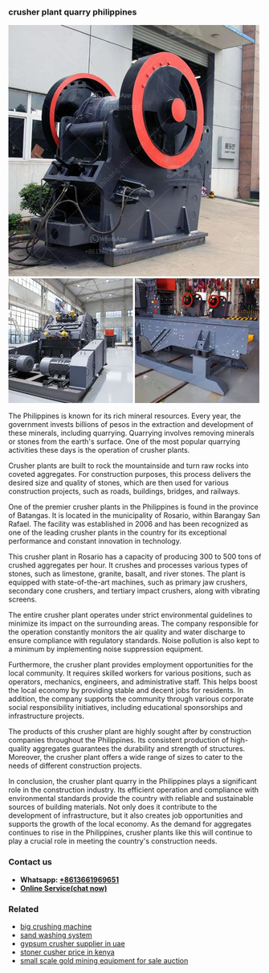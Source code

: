 <h3>crusher plant quarry philippines</h3><img src='1706755686.jpg' alt=''><p>The Philippines is known for its rich mineral resources. Every year, the government invests billions of pesos in the extraction and development of these minerals, including quarrying. Quarrying involves removing minerals or stones from the earth's surface. One of the most popular quarrying activities these days is the operation of crusher plants.</p><p>Crusher plants are built to rock the mountainside and turn raw rocks into coveted aggregates. For construction purposes, this process delivers the desired size and quality of stones, which are then used for various construction projects, such as roads, buildings, bridges, and railways.</p><p>One of the premier crusher plants in the Philippines is found in the province of Batangas. It is located in the municipality of Rosario, within Barangay San Rafael. The facility was established in 2006 and has been recognized as one of the leading crusher plants in the country for its exceptional performance and constant innovation in technology.</p><p>This crusher plant in Rosario has a capacity of producing 300 to 500 tons of crushed aggregates per hour. It crushes and processes various types of stones, such as limestone, granite, basalt, and river stones. The plant is equipped with state-of-the-art machines, such as primary jaw crushers, secondary cone crushers, and tertiary impact crushers, along with vibrating screens.</p><p>The entire crusher plant operates under strict environmental guidelines to minimize its impact on the surrounding areas. The company responsible for the operation constantly monitors the air quality and water discharge to ensure compliance with regulatory standards. Noise pollution is also kept to a minimum by implementing noise suppression equipment.</p><p>Furthermore, the crusher plant provides employment opportunities for the local community. It requires skilled workers for various positions, such as operators, mechanics, engineers, and administrative staff. This helps boost the local economy by providing stable and decent jobs for residents. In addition, the company supports the community through various corporate social responsibility initiatives, including educational sponsorships and infrastructure projects.</p><p>The products of this crusher plant are highly sought after by construction companies throughout the Philippines. Its consistent production of high-quality aggregates guarantees the durability and strength of structures. Moreover, the crusher plant offers a wide range of sizes to cater to the needs of different construction projects.</p><p>In conclusion, the crusher plant quarry in the Philippines plays a significant role in the construction industry. Its efficient operation and compliance with environmental standards provide the country with reliable and sustainable sources of building materials. Not only does it contribute to the development of infrastructure, but it also creates job opportunities and supports the growth of the local economy. As the demand for aggregates continues to rise in the Philippines, crusher plants like this will continue to play a crucial role in meeting the country's construction needs.</p><h3>Contact us</h3><ul><li><strong>Whatsapp:&nbsp;<a href="https://wa.me/8613661969651">+8613661969651</a></strong></li><li><a href="https://swt.shibang-china.com/?git&amp;zhl&amp;crusher plant quarry philippines"><strong>Online Service(chat now)</strong></a></li></ul><h3>Related</h3><ul><li><a href='big crushing machine.md'>big crushing machine</a></li><li><a href='sand washing system.md'>sand washing system</a></li><li><a href='gypsum crusher supplier in uae.md'>gypsum crusher supplier in uae</a></li><li><a href='stoner cusher price in kenya.md'>stoner cusher price in kenya</a></li><li><a href='small scale gold mining equipment for sale auction.md'>small scale gold mining equipment for sale auction</a></li></ul>
